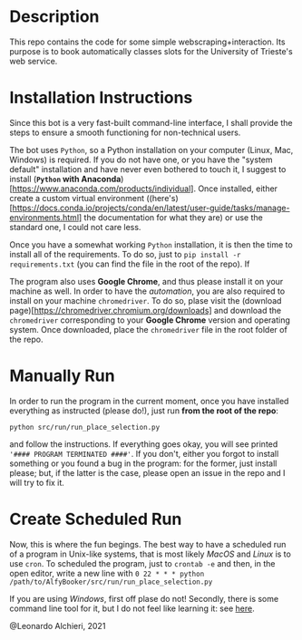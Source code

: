 
# Description

This repo contains the code for some simple webscraping+interaction. Its purpose is to book automatically classes slots for the University of Trieste's web service.

# Installation Instructions

Since this bot is a very fast-built command-line interface, I shall provide the steps to ensure a smooth functioning for non-technical users.

The bot uses `Python`, so a Python installation on your computer (Linux, Mac, Windows) is required. If you do not have one, or you have the "system default" installation and have never even bothered to touch it, I suggest to install (**`Python` with Anaconda**)[https://www.anaconda.com/products/individual]. Once installed, either create a custom virtual environment ((here's)[https://docs.conda.io/projects/conda/en/latest/user-guide/tasks/manage-environments.html] the documentation for what they are) or use the standard one, I could not care less.

Once you have a somewhat working `Python` installation, it is then the time to install all of the requirements. To do so, just to `pip install -r requirements.txt` (you can find the file in the root of the repo). If 

The program also uses **Google Chrome**, and thus please install it on your machine as well. In order to have the *automation*, you are also required to install on your machine `chromedriver`. To do so, plase visit the (download page)[https://chromedriver.chromium.org/downloads] and download the `chromedriver` corresponding to your **Google Chrome** version and operating system.
Once downloaded, place the `chromedriver` file in the root folder of the repo.

# Manually Run

In order to run the program in the current moment, once you have installed everything as instructed (please do!), just run **from the root of the repo**:
```
python src/run/run_place_selection.py
```
and follow the instructions. If everything goes okay, you will see printed `'#### PROGRAM TERMINATED ####'`. If you don't, either you forgot to install something or you found a bug in the program: for the former, just install please; but, if the latter is the case, please open an issue in the repo and I will try to fix it.

# Create Scheduled Run

Now, this is where the fun begings. The best way to have a scheduled run of a program in Unix-like systems, that is most likely *MacOS* and *Linux* is to use `cron`. To scheduled the program, just to `crontab -e` and then, in the open editor, write a new line with 
```0 22 * * * python /path/to/AlfyBooker/src/run/run_place_selection.py```

If you are using *Windows*, first off plase do not! Secondly, there is some command line tool for it, but I do not feel like learning it: see [here](https://ss64.com/nt/schtasks.html).

@Leonardo Alchieri, 2021
